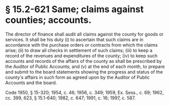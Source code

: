 # § 15.2-621 Same; claims against counties; accounts.

<p>The director of finance shall audit all claims against the county for goods or services. It shall be his duty (i) to ascertain that such claims are in accordance with the purchase orders or contracts from which the claims arise; (ii) to draw all checks in settlement of such claims; (iii) to keep a record of the revenues and expenditures of the county; (iv) to keep such accounts and records of the affairs of the county as shall be prescribed by the Auditor of Public Accounts; and (v) at the end of each month, to prepare and submit to the board statements showing the progress and status of the county's affairs in such form as agreed upon by the Auditor of Public Accounts and the board.</p><p>Code 1950, § 15-320; 1954, c. 46; 1956, c. 349; 1959, Ex. Sess., c. 69; 1962, cc. 399, 623, § 15.1-640; 1982, c. 647; 1991, c. 16; 1997, c. 587.</p>